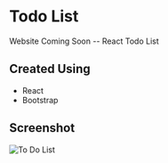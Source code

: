 # Todo List

Website Coming Soon -- React Todo List

## Created Using

- React
- Bootstrap

## Screenshot

![To Do List](https://user-images.githubusercontent.com/37479186/72893275-9d5e3c00-3d53-11ea-9728-68b249fea92e.jpg)

